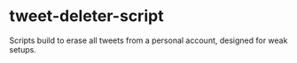 # tweet-deleter-script
Scripts build to erase all tweets from a personal account, designed for weak setups.
